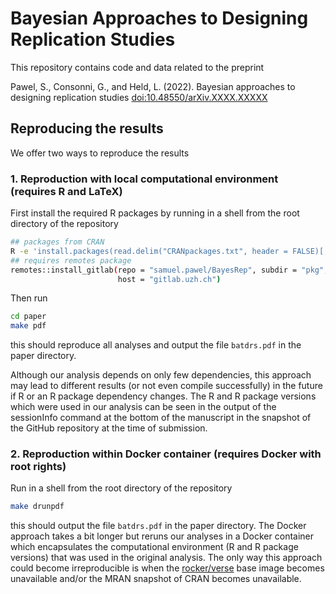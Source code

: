 # Bayesian Approaches to Designing Replication Studies

This repository contains code and data related to the preprint

Pawel, S., Consonni, G., and Held, L. (2022). Bayesian approaches to designing
replication studies
[doi:10.48550/arXiv.XXXX.XXXXX](https://doi.org/10.48550/arXiv.XXXX.XXXX)

## Reproducing the results

We offer two ways to reproduce the results

### 1. Reproduction with local computational environment (requires R and LaTeX)

First install the required R packages by running in a shell from the root
directory of the repository

``` sh
## packages from CRAN
R -e 'install.packages(read.delim("CRANpackages.txt", header = FALSE)[,1])'
## requires remotes package
remotes::install_gitlab(repo = "samuel.pawel/BayesRep", subdir = "pkg",
                        host = "gitlab.uzh.ch")

```

Then run

``` sh
cd paper
make pdf
```

this should reproduce all analyses and output the file `batdrs.pdf` in the paper
directory.

Although our analysis depends on only few dependencies, this approach may lead
to different results (or not even compile successfully) in the future if R or an
R package dependency changes. The R and R package versions which were used in
our analysis can be seen in the output of the sessionInfo command at the bottom
of the manuscript in the snapshot of the GitHub repository at the time of
submission.

### 2. Reproduction within Docker container (requires Docker with root rights)

Run in a shell from the root directory of the repository

``` sh
make drunpdf
```

this should output the file `batdrs.pdf` in the paper directory. The Docker
approach takes a bit longer but reruns our analyses in a Docker container which
encapsulates the computational environment (R and R package versions) that was
used in the original analysis. The only way this approach could become
irreproducible is when the [rocker/verse](https://hub.docker.com/r/rocker/verse)
base image becomes unavailable and/or the MRAN snapshot of CRAN becomes
unavailable.
